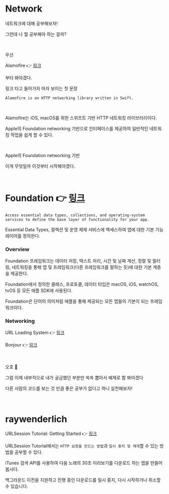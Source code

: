 # Network

네트워크에 대해 공부해보자!

그런데 나 뭘 공부해야 하는 걸까?

<br>

우선

Alamofire 👉 [링크](https://github.com/Alamofire/Alamofire)

부터 봐야겠다.

링크 타고 들어가자 마자 보이는 첫 문장

```Alamofire is an HTTP networking library written in Swift.```

<br>

Alamofire는 iOS, macOS를 위한 스위프트 기반 HTTP 네트워킹 라이브러리이다.

Apple의 Foundation networking 기반으로 인터페이스를 제공하여 일반적인 네트워킹 작업을 쉽게 할 수 있다.

<br>

Apple의 Foundation networking 기반 

이게 무엇일까 이것부터 시작해야겠다. 

<br>

# Foundation 👉 [링크](https://developer.apple.com/documentation/foundation)

```Access essential data types, collections, and operating-system services to define the base layer of functionality for your app.```

Essential Data Types, 컬렉션 및 운영 체제 서비스에 액세스하여 앱에 대한 기본 기능 레이어를 정의한다.

### Overview

Foundation 프레임워크는 데이터 저장, 텍스트 처리, 시간 및 날짜 계산, 정렬 및 필터링, 네트워킹을 통해 앱 및 프레임워크(다른 프레임워크를 말하는 듯)에 대한 기본 계층을 제공한다.

Foundation에서 정의한 클래스, 프로토콜, 데이터 타입은 macOS, iOS, watchOS, tvOS 등 모든 애플 SDK에 사용된다.

Foundation은 단어의 의미처럼 애플을 통해 제공되는 모든 앱들의 기본이 되는 프레임워크이다. 

### Networking

URL Loading System 👉 [링크](https://developer.apple.com/documentation/foundation/url_loading_system)

Bonjour 👉 [링크](https://developer.apple.com/documentation/foundation/bonjour)
 
<br>

오호 🤨

그럼 이제 내부적으로 내가 궁금했던 부분만 쏙쏙 뽑아서 예제로 함 봐야겠다

다른 사람의 코드를 보는 것 만큼 좋은 공부가 없다고 하니 실천해보자!

<br>


# raywenderlich


URLSession Tutorial: Getting Started 👉 [링크](https://www.raywenderlich.com/3244963-urlsession-tutorial-getting-started)

URLSession Tutorial에서는 `HTTP 요청을 만드는 방법`과 `일시 중지 및 재개`할 수 있는 방법을 공부할 수 있다.

iTunes 검색 API를 사용하여 다음 노래의 30초 미리보기를 다운로드 하는 앱을 만들어 봅시다.

백그라운드 이전을 지원하고 진행 중인 다운로드를 일시 중지, 다시 시작하거나 취소할 수 있습니다. 



